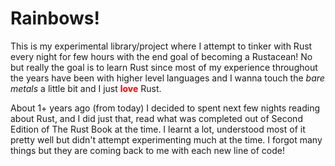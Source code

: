 # Rainbows!

This is my experimental library/project where I attempt to tinker with Rust every night for few hours with the end goal of becoming a Rustacean! No but really the goal is to learn Rust since most of my experience throughout the years have been with higher level languages and I wanna touch the *bare metals* a little bit and I just <span style="color: red">**love**</span> Rust.

About 1+ years ago (from today) I decided to spent next few nights reading about Rust, and I did just that, read what was completed out of Second Edition of The Rust Book at the time. I learnt a lot, understood most of it pretty well but didn't attempt experimenting much at the time. I forgot many things but they are coming back to me with each new line of code!